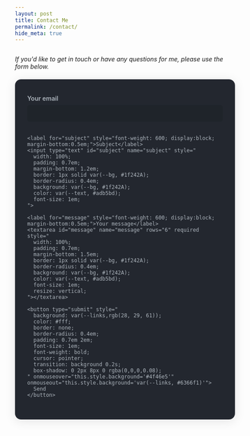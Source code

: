 ```yaml
---
layout: post
title: Contact Me
permalink: /contact/
hide_meta: true
---
```



<div style="text-align:start; margin-bottom: 1.5em; margin-top: 2em; font-style: italic;">
  If you'd like to get in touch or have any questions for me, please use the form below.
</div>

<div style="display: flex; justify-content: center; align-items: center;">
  <form
    action="https://formspree.io/f/mldbypra"
    method="POST"
    style="
      background: var(--bg-secondary, #23272f);
      color: var(--text, #adb5bd);
      padding: 2.5em 2em;
      border-radius: 1em;
      box-shadow: 0 4px 24px 0 rgba(0,0,0,0.10);
      max-width: 720px;
      width: 100%;
      font-family: inherit;
    "
  >
    <label for="email" style="font-weight: 600; display:block; margin-bottom:0.5em;">Your email</label>
    <input type="email" id="email" name="email" required style="
      width: 100%;
      padding: 0.7em;
      margin-bottom: 1.2em;
      border: 1px solid var(--bg, #1f242A);
      border-radius: 0.4em;
      background: var(--bg, #1f242A);
      color: var(--text, #adb5bd);
      font-size: 1em;
    ">

    <label for="subject" style="font-weight: 600; display:block; margin-bottom:0.5em;">Subject</label>
    <input type="text" id="subject" name="subject" style="
      width: 100%;
      padding: 0.7em;
      margin-bottom: 1.2em;
      border: 1px solid var(--bg, #1f242A);
      border-radius: 0.4em;
      background: var(--bg, #1f242A);
      color: var(--text, #adb5bd);
      font-size: 1em;
    ">

    <label for="message" style="font-weight: 600; display:block; margin-bottom:0.5em;">Your message</label>
    <textarea id="message" name="message" rows="6" required style="
      width: 100%;
      padding: 0.7em;
      margin-bottom: 1.5em;
      border: 1px solid var(--bg, #1f242A);
      border-radius: 0.4em;
      background: var(--bg, #1f242A);
      color: var(--text, #adb5bd);
      font-size: 1em;
      resize: vertical;
    "></textarea>

    <button type="submit" style="
      background: var(--links,rgb(28, 29, 61));
      color: #fff;
      border: none;
      border-radius: 0.4em;
      padding: 0.7em 2em;
      font-size: 1em;
      font-weight: bold;
      cursor: pointer;
      transition: background 0.2s;
      box-shadow: 0 2px 8px 0 rgba(0,0,0,0.08);
    " onmouseover="this.style.background='#4f46e5'" onmouseout="this.style.background='var(--links, #6366f1)'">
      Send
    </button>
  </form>
</div>